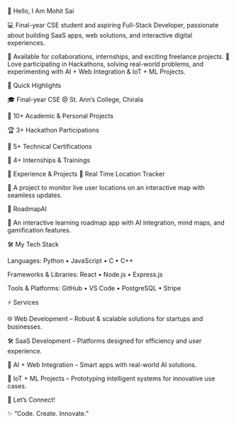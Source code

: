 👋 Hello, I Am Mohit Sai

💻 Final-year CSE student and aspiring Full-Stack Developer, passionate about building SaaS apps, web solutions, and interactive digital experiences.

🔹 Available for collaborations, internships, and exciting freelance projects.
🔹 Love participating in Hackathons, solving real-world problems, and experimenting with AI + Web Integration & IoT + ML Projects.

🚀 Quick Highlights

🎓 Final-year CSE @ St. Ann’s College, Chirala

🔨 10+ Academic & Personal Projects

🏆 3+ Hackathon Participations

📜 5+ Technical Certifications

💼 4+ Internships & Trainings

💼 Experience & Projects
🔹 Real Time Location Tracker

📍 A project to monitor live user locations on an interactive map with seamless updates.

🔹 RoadmapAI

🧭 An interactive learning roadmap app with AI integration, mind maps, and gamification features.

🛠️ My Tech Stack

Languages:
Python • JavaScript • C • C++

Frameworks & Libraries:
React • Node.js • Express.js

Tools & Platforms:
GitHub • VS Code • PostgreSQL • Stripe

⚡ Services

🌐 Web Development – Robust & scalable solutions for startups and businesses.

🛠️ SaaS Development – Platforms designed for efficiency and user experience.

🤖 AI + Web Integration – Smart apps with real-world AI solutions.

📡 IoT + ML Projects – Prototyping intelligent systems for innovative use cases.

🤝 Let’s Connect!

✨ “Code. Create. Innovate.”
